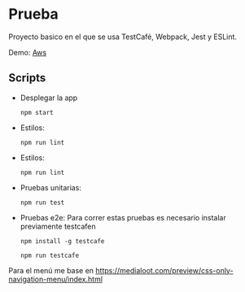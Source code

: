 # Prueba
Proyecto basico en el que se usa TestCafé, Webpack, Jest y ESLint.

Demo: [Aws](http://52.201.66.182:8080)

## Scripts
- Desplegar la app

  `
  npm start
  `
- Estilos:

  `
  npm run lint
  `
- Estilos:

  `
  npm run lint
  `  
- Pruebas unitarias:

  `
  npm run test
  `
- Pruebas e2e: Para correr estas pruebas es necesario instalar previamente testcafen

  `
  npm install -g testcafe
  `
  
  `
  npm run testcafe
  `


Para el menú me base en https://medialoot.com/preview/css-only-navigation-menu/index.html
